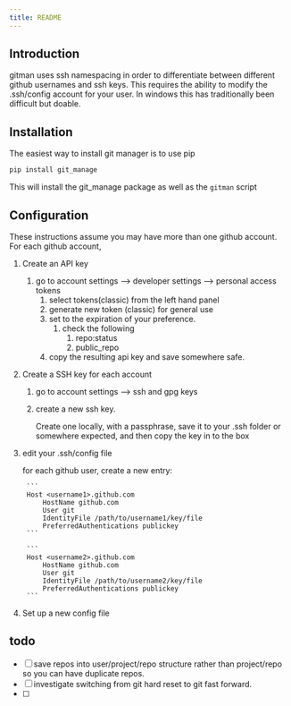 ```yaml
---
title: README
---
```


## Introduction

gitman uses ssh namespacing in order to differentiate between different github usernames and ssh keys.  This requires the ability to modify the .ssh/config account for your user.  In windows this has traditionally been difficult but doable.

## Installation

The easiest way to install git manager is to use pip

```bash
pip install git_manage
```

This will install the git_manage package as well as the ```gitman``` script

##

## Configuration

These instructions assume you may have more than one github account.  For each github account,

1. Create an API key
    1. go to account settings --> developer settings --> personal access tokens
        1. select tokens(classic) from the left hand panel
        1. generate new token (classic) for general use
        1. set to the expiration of your preference.  
            1. check the following
                1. repo:status
                1. public_repo
        1. copy the resulting api key and save somewhere safe.

1. Create a SSH key for each account
    1. go to account settings --> ssh and gpg keys
    1. create a new ssh key.

        Create one locally, with a passphrase, save it to your .ssh folder or somewhere expected, and then copy the key in to the box

1. edit your .ssh/config file

    for each github user, create a new entry:

        ```
        Host <username1>.github.com
            HostName github.com
            User git
            IdentityFile /path/to/username1/key/file
            PreferredAuthentications publickey 
        ```

        ```
        Host <username2>.github.com
            HostName github.com
            User git
            IdentityFile /path/to/username2/key/file
            PreferredAuthentications publickey 
        ```

1. Set up a new config file



## todo

* [ ] save repos into user/project/repo structure rather than project/repo so you can have duplicate repos.
* [ ] investigate switching from git hard reset to git fast forward.
* [ ] 